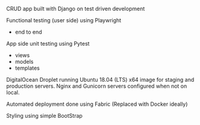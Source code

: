 CRUD app built with Django on test driven development

Functional testing (user side) using Playwright 
- end to end

App side unit testing using Pytest 
- views 
- models 
- templates

DigitalOcean Droplet running Ubuntu 18.04 (LTS) x64 image for staging and production servers. Nginx and Gunicorn servers configured when not on local.

Automated deployment done using Fabric (Replaced with Docker ideally)

Styling using simple BootStrap